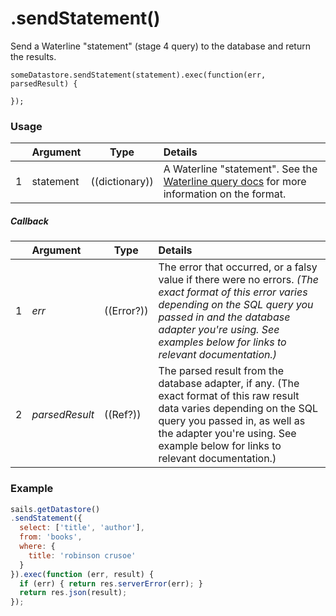 # .sendStatement()

Send a Waterline "statement" (stage 4 query) to the database and return the results.

```
someDatastore.sendStatement(statement).exec(function(err, parsedResult) {

});
```

### Usage
|   |     Argument        | Type                | Details
|---|---------------------|---------------------|:------------|
| 1 |  statement          | ((dictionary))      | A Waterline "statement". See the [Waterline query docs](https://github.com/treelinehq/waterline-query-docs/tree/8f0228cbb05fca72693cc2cb3747e05593b8063c) for more information on the format.|

##### Callback
|   |     Argument        | Type                | Details |
|---|:--------------------|---------------------|:---------------------------------------------------------------------------------|
| 1 |    _err_            | ((Error?))          | The error that occurred, or a falsy value if there were no errors.  _(The exact format of this error varies depending on the SQL query you passed in and the database adapter you're using.  See examples below for links to relevant documentation.)_
| 2 |    _parsedResult_   | ((Ref?))         | The parsed result from the database adapter, if any. (The exact format of this raw result data varies depending on the SQL query you passed in, as well as the adapter you're using. See example below for links to relevant documentation.) |




### Example
```javascript
sails.getDatastore()
.sendStatement({
  select: ['title', 'author'],
  from: 'books',
  where: {
    title: 'robinson crusoe'
  }
}).exec(function (err, result) {
  if (err) { return res.serverError(err); }
  return res.json(result);
});
```


<docmeta name="displayName" value=".sendStatement()">
<docmeta name="pageType" value="method">
